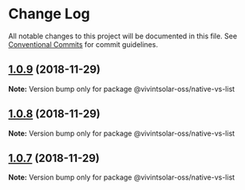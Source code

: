 # Change Log

All notable changes to this project will be documented in this file.
See [Conventional Commits](https://conventionalcommits.org) for commit guidelines.

## [1.0.9](https://github.com/vivintsolar-oss/react-native-components/compare/@vivintsolar-oss/native-vs-list@1.0.8...@vivintsolar-oss/native-vs-list@1.0.9) (2018-11-29)

**Note:** Version bump only for package @vivintsolar-oss/native-vs-list





## [1.0.8](https://github.com/vivintsolar-oss/react-native-components/compare/@vivintsolar-oss/native-vs-list@1.0.6...@vivintsolar-oss/native-vs-list@1.0.8) (2018-11-29)

**Note:** Version bump only for package @vivintsolar-oss/native-vs-list





## [1.0.7](https://github.com/vivintsolar-oss/react-native-components/compare/@vivintsolar-oss/native-vs-list@1.0.6...@vivintsolar-oss/native-vs-list@1.0.7) (2018-11-29)

**Note:** Version bump only for package @vivintsolar-oss/native-vs-list
